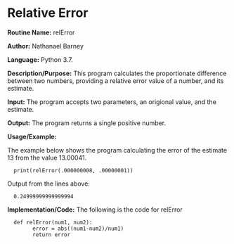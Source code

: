 # Relative Error

**Routine Name:**           relError

**Author:** Nathanael Barney

**Language:** Python 3.7.


**Description/Purpose:** This program calculates the proportionate difference between two numbers, providing a relative error value of a number, and its estimate.

**Input:** The program accepts two parameters, an origional value, and the estimate.

**Output:** The program returns a single positive number.

**Usage/Example:**

The example below shows the program calculating the error of the estimate 13 from the value 13.00041.

      print(relError(.000000008, .00000001))

Output from the lines above:

      0.24999999999999994



**Implementation/Code:** The following is the code for relError

      def relError(num1, num2):
            error = abs((num1-num2)/num1)
            return error

